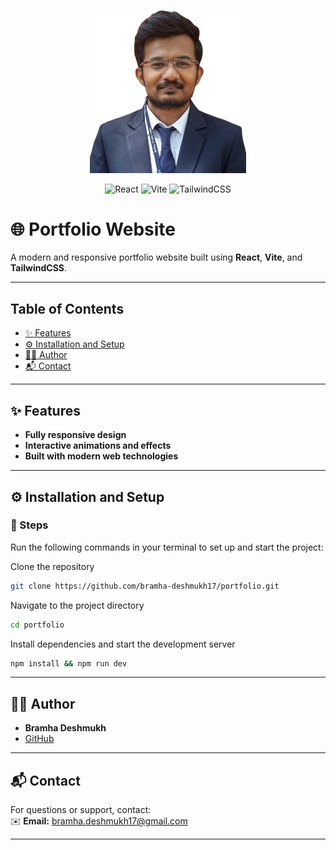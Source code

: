 <p align="center">
  <img src="public/me.png" alt="Portfolio Preview" width="250"/>
</p>

<p align="center">
  <img src="https://img.shields.io/badge/React-20232A?style=for-the-badge&logo=react&logoColor=61DAFB" alt="React" />
  <img src="https://img.shields.io/badge/Vite-646CFF?style=for-the-badge&logo=vite&logoColor=FFD62E" alt="Vite" />
  <img src="https://img.shields.io/badge/TailwindCSS-06B6D4?style=for-the-badge&logo=tailwindcss&logoColor=white" alt="TailwindCSS" />
</p>

# 🌐 Portfolio Website

A modern and responsive portfolio website built using **React**, **Vite**, and **TailwindCSS**.

---

## Table of Contents

- [✨ Features](#-features)
- [⚙️ Installation and Setup](#️-installation-and-setup)
- [🧑‍💻 Author](#-author)
- [📬 Contact](#-contact)

---

## ✨ Features

-  **Fully responsive design**
-  **Interactive animations and effects**
-  **Built with modern web technologies**

---

## ⚙️ Installation and Setup

### 📝 Steps

Run the following commands in your terminal to set up and start the project:

Clone the repository
```bash
git clone https://github.com/bramha-deshmukh17/portfolio.git
```

Navigate to the project directory
```bash
cd portfolio
```

Install dependencies and start the development server
```bash
npm install && npm run dev
```

---

## 🧑‍💻 Author

- **Bramha Deshmukh**
- [GitHub](https://github.com/bramha-deshmukh17)

---

## 📬 Contact

For questions or support, contact:  
✉️ **Email:** bramha.deshmukh17@gmail.com

---
